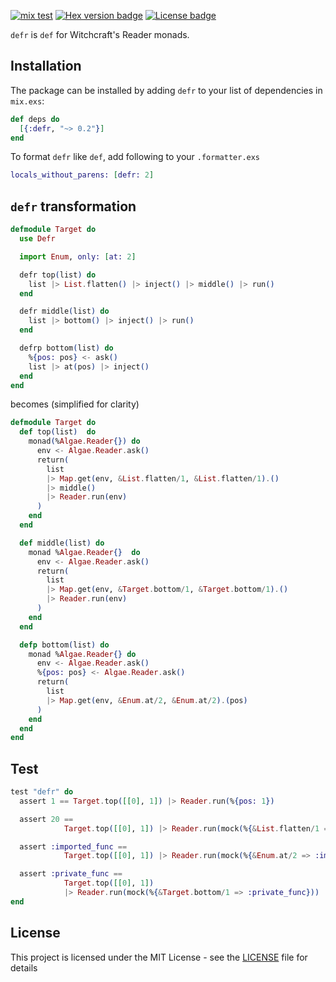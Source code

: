 [![mix test](https://github.com/trevorite/defr/workflows/mix%20test/badge.svg)](https://github.com/trevorite/defr/actions)
[![Hex version badge](https://img.shields.io/hexpm/v/defr.svg)](https://hex.pm/packages/defr)
[![License badge](https://img.shields.io/hexpm/l/defr.svg)](https://github.com/trevorite/defr/blob/master/LICENSE.md)

`defr` is `def` for Witchcraft's Reader monads.

## Installation

The package can be installed by adding `defr` to your list of dependencies
in `mix.exs`:

```elixir
def deps do
  [{:defr, "~> 0.2"}]
end
```

To format `defr` like `def`, add following to your `.formatter.exs`

```elixir
locals_without_parens: [defr: 2]
```

## `defr` transformation

```elixir
defmodule Target do
  use Defr

  import Enum, only: [at: 2]

  defr top(list) do
    list |> List.flatten() |> inject() |> middle() |> run()
  end

  defr middle(list) do
    list |> bottom() |> inject() |> run()
  end

  defrp bottom(list) do
    %{pos: pos} <- ask()
    list |> at(pos) |> inject()
  end
end
```

becomes (simplified for clarity)

```elixir
defmodule Target do
  def top(list)  do
    monad(%Algae.Reader{}) do
      env <- Algae.Reader.ask()
      return(
        list
        |> Map.get(env, &List.flatten/1, &List.flatten/1).()
        |> middle()
        |> Reader.run(env)
      )
    end
  end

  def middle(list) do
    monad %Algae.Reader{}  do
      env <- Algae.Reader.ask()
      return(
        list
        |> Map.get(env, &Target.bottom/1, &Target.bottom/1).()
        |> Reader.run(env)
      )
    end
  end

  defp bottom(list) do
    monad %Algae.Reader{} do
      env <- Algae.Reader.ask()
      %{pos: pos} <- Algae.Reader.ask()
      return(
        list
        |> Map.get(env, &Enum.at/2, &Enum.at/2).(pos)
      )
    end
  end
end
```

## Test

```elixir
test "defr" do
  assert 1 == Target.top([[0], 1]) |> Reader.run(%{pos: 1})

  assert 20 ==
            Target.top([[0], 1]) |> Reader.run(mock(%{&List.flatten/1 => [10, 20, 30], pos: 1}))

  assert :imported_func ==
            Target.top([[0], 1]) |> Reader.run(mock(%{&Enum.at/2 => :imported_func, pos: 1}))

  assert :private_func ==
            Target.top([[0], 1])
            |> Reader.run(mock(%{&Target.bottom/1 => :private_func}))
end
```

## License

This project is licensed under the MIT License - see the [LICENSE](LICENSE.md) file for details
